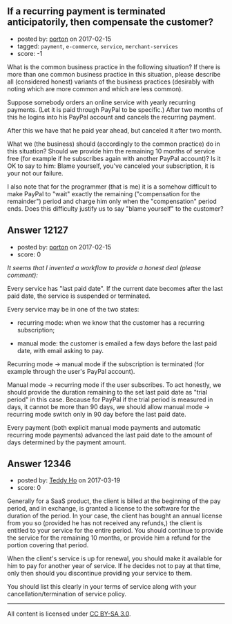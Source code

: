 ## If a recurring payment is terminated anticipatorily, then compensate the customer?

- posted by: [porton](https://stackexchange.com/users/457033/porton) on 2017-02-15
- tagged: `payment`, `e-commerce`, `service`, `merchant-services`
- score: -1

What is the common business practice in the following situation? If there is more than one common business practice in this situation, please describe all (considered honest) variants of the business practices (desirably with noting which are more common and which are less common).

Suppose somebody orders an online service with yearly recurring payments. (Let it is paid through PayPal to be specific.) After two months of this he logins into his PayPal account and cancels the recurring payment.

After this we have that he paid year ahead, but canceled it after two month.

What we (the business) should (accordingly to the common practice) do in this situation? Should we provide him the remaining 10 months of service free (for example if he subscribes again with another PayPal account)? Is it OK to say to him: Blame yourself, you've canceled your subscription, it is your not our failure.

I also note that for the programmer (that is me) it is a somehow difficult to make PayPal to "wait" exactly the remaining ("compensation for the remainder") period and charge him only when the "compensation" period ends. Does this difficulty justify us to say "blame yourself" to the customer?


## Answer 12127

- posted by: [porton](https://stackexchange.com/users/457033/porton) on 2017-02-15
- score: 0

*It seems that I invented a workflow to provide a honest deal (please comment):*

Every service has "last paid date". If the current date becomes after the last paid date, the service is suspended or terminated.

Every service may be in one of the two states:

* recurring mode: when we know that the customer has a recurring subscription;

* manual mode: the customer is emailed a few days before the last paid date, with email asking to pay.

Recurring mode &rarr; manual mode if the subscription is terminated (for example through the user's PayPal account).

Manual mode &rarr; recurring mode if the user subscribes. To act honestly, we should provide the duration remaining to the set last paid date as "trial period" in this case. Because for PayPal if the trial period is measured in days, it cannot be more than 90 days, we should allow manual mode &rarr; recurring mode switch only in 90 day before the last paid date.

Every payment (both explicit manual mode payments and automatic recurring mode payments) advanced the last paid date to the amount of days determined by the payment amount.


## Answer 12346

- posted by: [Teddy Ho](https://stackexchange.com/users/10216703/teddy-ho) on 2017-03-19
- score: 0

Generally for a SaaS product, the client is billed at the beginning of the pay period, and in exchange, is granted a license to the software for the duration of the period.  In your case, the client has bought an annual license from you so (provided he has not received any refunds,) the client is entitled to your service for the entire period.  You should continue to provide the service for the remaining 10 months, or provide him a refund for the portion covering that period.

When the client's service is up for renewal, you should make it available for him to pay for another year of service.  If he decides not to pay at that time, only then should you discontinue providing your service to them.

You should list this clearly in your terms of service along with your cancellation/termination of service policy.





---

All content is licensed under [CC BY-SA 3.0](https://creativecommons.org/licenses/by-sa/3.0/).
